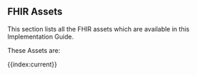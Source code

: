 ## FHIR Assets

This section lists all the FHIR assets which are available in this Implementation Guide.

These Assets are:

{{index:current}}
